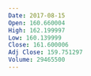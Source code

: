 ```yaml
---
Date: 2017-08-15
Open: 160.660004
High: 162.199997
Low: 160.139999
Close: 161.600006
Adj Close: 159.751297
Volume: 29465500
---
```

